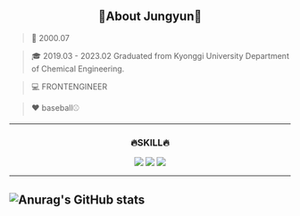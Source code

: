 <center><h2>🩵About Jungyun🩵</h2></center>

>🎉 2000.07

>🎓 2019.03 - 2023.02 Graduated from Kyonggi University Department of Chemical Engineering.

>💻 FRONTENGINEER

>❤️ baseball⚾️ 
---

<h3><center>🔥SKILL🔥</center></h3>
<center>
<img src="https://img.shields.io/badge/html5-E34F26?style=for-the-badge&logo=html5&logoColor=white">
<img src="https://img.shields.io/badge/css3-1572B6?style=for-the-badge&logo=css3&logoColor=white">
<img src="https://img.shields.io/badge/JavaScript-F7DF1E?style=for-the-badge&logo=javascript&logoColor=white">

</center>

---

![Anurag's GitHub stats](https://github-readme-stats.vercel.app/api?username=yun0727&theme=dark&show_icons=true)
---
